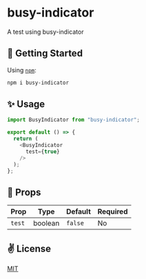 # busy-indicator

A test using busy-indicator

## 🚀 Getting Started

Using [`npm`]():

```bash
npm i busy-indicator
```

## ✨ Usage

```javascript
import BusyIndicator from "busy-indicator";

export default () => {
  return (
    <BusyIndicator
      test={true}
    />
  );
};
```

## 📌 Props

Prop                  | Type     | Default                   | Required
--------------------- | -------- | ------------------------- | --------
`test`|boolean|`false`|No

## ✌️ License
[MIT](https://opensource.org/licenses/MIT)
